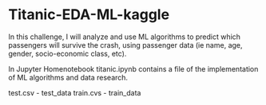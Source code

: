 # Titanic-EDA-ML-kaggle
In this challenge, I will analyze and use ML algorithms to predict which passengers will survive the crash, using passenger data (ie name, age, gender, socio-economic class, etc).

In Jupyter Homenotebook titanic.ipynb contains a file of the implementation of ML algorithms and data research.


test.csv - test_data
train.cvs - train_data
